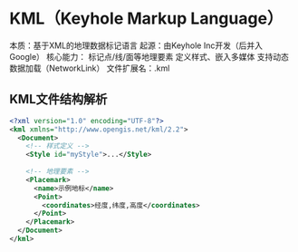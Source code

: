 # KML（Keyhole Markup Language）
本质：基于XML的地理数据标记语言
起源：由Keyhole Inc开发（后并入Google）
核心能力：
	标记点/线/面等地理要素
	定义样式、嵌入多媒体
	支持动态数据加载（NetworkLink）
文件扩展名：.kml
## KML文件结构解析
```xml
<?xml version="1.0" encoding="UTF-8"?>
<kml xmlns="http://www.opengis.net/kml/2.2">
  <Document>
    <!-- 样式定义 -->
    <Style id="myStyle">...</Style>
    
    <!-- 地理要素 -->
    <Placemark>
      <name>示例地标</name>
      <Point>
        <coordinates>经度,纬度,高度</coordinates>
      </Point>
    </Placemark>
  </Document>
</kml>
```